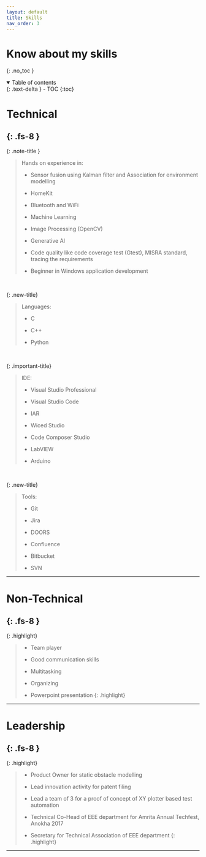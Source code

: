 ```yaml
---
layout: default
title: Skills
nav_order: 3
---
```


# Know about my skills
{: .no_toc }

<details open markdown="block">
  <summary>
    Table of contents
  </summary>
  {: .text-delta }
- TOC
{:toc}
</details>

# Technical
{: .fs-8 }
---

{: .note-title }
> Hands on experience in:
>
> - Sensor fusion using Kalman filter and Association for environment modelling
>
> - HomeKit
>
> - Bluetooth and WiFi
>
> - Machine Learning
>
> - Image Processing (OpenCV)
>
> - Generative AI
>   
> - Code quality like code coverage test (Gtest), MISRA standard, tracing the requirements
>
> - Beginner in Windows application development
<br>

{: .new-title}
> Languages:
>
> - C
> 
> - C++
>
> - Python
<br>

{: .important-title}
> IDE:
> 
> - Visual Studio Professional
>
> - Visual Studio Code
>
> - IAR
> 
> - Wiced Studio
> 
> - Code Composer Studio
> 
> - LabVIEW
> 
> - Arduino
<br>

{: .new-title}
> Tools:
>
> - Git
> 
> - Jira
> 
> - DOORS
> 
> - Confluence
> 
> - Bitbucket
> 
> - SVN

---
# Non-Technical
{: .fs-8 }
---

{: .highlight}
> - Team player
>
> - Good communication skills
> 
> - Multitasking
> 
> - Organizing
> 
> - Powerpoint presentation
{: .highlight}

---
# Leadership
{: .fs-8 }
---

{: .highlight}
> - Product Owner for static obstacle modelling
> 
> - Lead innovation activity for patent filing
>
> - Lead a team of 3 for a proof of concept of XY plotter based test automation
>
> - Technical Co-Head of EEE department for Amrita Annual Techfest, Anokha 2017
>
> - Secretary for Technical Association of EEE department
{: .highlight}

---
